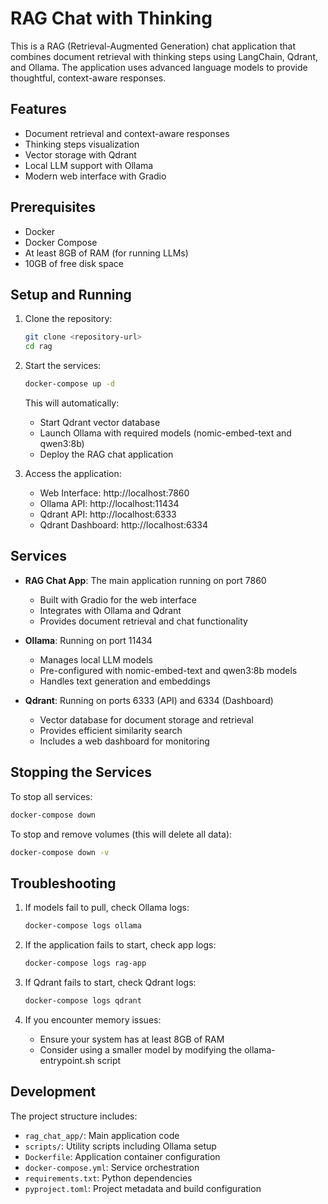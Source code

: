 # RAG Chat with Thinking

This is a RAG (Retrieval-Augmented Generation) chat application that combines document retrieval with thinking steps using LangChain, Qdrant, and Ollama. The application uses advanced language models to provide thoughtful, context-aware responses.

## Features

- Document retrieval and context-aware responses
- Thinking steps visualization
- Vector storage with Qdrant
- Local LLM support with Ollama
- Modern web interface with Gradio

## Prerequisites

- Docker
- Docker Compose
- At least 8GB of RAM (for running LLMs)
- 10GB of free disk space

## Setup and Running

1. Clone the repository:
   ```bash
   git clone <repository-url>
   cd rag
   ```

2. Start the services:
   ```bash
   docker-compose up -d
   ```

   This will automatically:
   - Start Qdrant vector database
   - Launch Ollama with required models (nomic-embed-text and qwen3:8b)
   - Deploy the RAG chat application

3. Access the application:
   - Web Interface: http://localhost:7860
   - Ollama API: http://localhost:11434
   - Qdrant API: http://localhost:6333
   - Qdrant Dashboard: http://localhost:6334

## Services

- **RAG Chat App**: The main application running on port 7860
  - Built with Gradio for the web interface
  - Integrates with Ollama and Qdrant
  - Provides document retrieval and chat functionality

- **Ollama**: Running on port 11434
  - Manages local LLM models
  - Pre-configured with nomic-embed-text and qwen3:8b models
  - Handles text generation and embeddings

- **Qdrant**: Running on ports 6333 (API) and 6334 (Dashboard)
  - Vector database for document storage and retrieval
  - Provides efficient similarity search
  - Includes a web dashboard for monitoring

## Stopping the Services

To stop all services:
```bash
docker-compose down
```

To stop and remove volumes (this will delete all data):
```bash
docker-compose down -v
```

## Troubleshooting

1. If models fail to pull, check Ollama logs:
   ```bash
   docker-compose logs ollama
   ```

2. If the application fails to start, check app logs:
   ```bash
   docker-compose logs rag-app
   ```

3. If Qdrant fails to start, check Qdrant logs:
   ```bash
   docker-compose logs qdrant
   ```

4. If you encounter memory issues:
   - Ensure your system has at least 8GB of RAM
   - Consider using a smaller model by modifying the ollama-entrypoint.sh script

## Development

The project structure includes:
- `rag_chat_app/`: Main application code
- `scripts/`: Utility scripts including Ollama setup
- `Dockerfile`: Application container configuration
- `docker-compose.yml`: Service orchestration
- `requirements.txt`: Python dependencies
- `pyproject.toml`: Project metadata and build configuration 